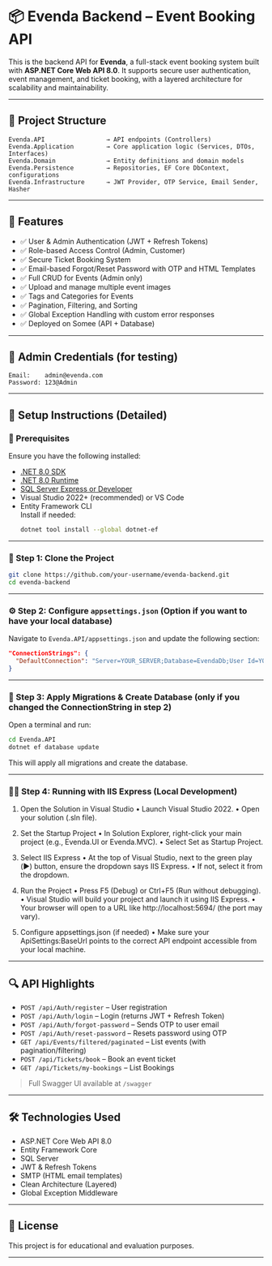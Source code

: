 
# 📦 Evenda Backend – Event Booking API

This is the backend API for **Evenda**, a full-stack event booking system built with **ASP.NET Core Web API 8.0**. It supports secure user authentication, event management, and ticket booking, with a layered architecture for scalability and maintainability.

---

## 🧱 Project Structure

```
Evenda.API                 → API endpoints (Controllers)
Evenda.Application         → Core application logic (Services, DTOs, Interfaces)
Evenda.Domain              → Entity definitions and domain models
Evenda.Persistence         → Repositories, EF Core DbContext, configurations
Evenda.Infrastructure      → JWT Provider, OTP Service, Email Sender, Hasher
```

---

## 🚀 Features

- ✅ User & Admin Authentication (JWT + Refresh Tokens)
- ✅ Role-based Access Control (Admin, Customer)
- ✅ Secure Ticket Booking System
- ✅ Email-based Forgot/Reset Password with OTP and HTML Templates
- ✅ Full CRUD for Events (Admin only)
- ✅ Upload and manage multiple event images
- ✅ Tags and Categories for Events
- ✅ Pagination, Filtering, and Sorting
- ✅ Global Exception Handling with custom error responses
- ✅ Deployed on Somee (API + Database)

---

## 🔐 Admin Credentials (for testing)

```
Email:    admin@evenda.com  
Password: 123@Admin
```

---

## 🔧 Setup Instructions (Detailed)

### 📌 Prerequisites

Ensure you have the following installed:

- [.NET 8.0 SDK](https://dotnet.microsoft.com/en-us/download)
- [.NET 8.0 Runtime](https://dotnet.microsoft.com/en-us/download/dotnet/8.0/runtime)
- [SQL Server Express or Developer](https://www.microsoft.com/en-us/sql-server/sql-server-downloads)
- Visual Studio 2022+ (recommended) or VS Code
- Entity Framework CLI  
  Install if needed:  
  ```bash
  dotnet tool install --global dotnet-ef
  ```

---

### 📂 Step 1: Clone the Project

```bash
git clone https://github.com/your-username/evenda-backend.git
cd evenda-backend
```

---

### ⚙️ Step 2: Configure `appsettings.json` (Option if you want to have your local database)

Navigate to `Evenda.API/appsettings.json` and update the following section:

```json
"ConnectionStrings": {
  "DefaultConnection": "Server=YOUR_SERVER;Database=EvendaDb;User Id=YOUR_USER;Password=YOUR_PASSWORD;TrustServerCertificate=True;"
}
```

---

### 🧱 Step 3: Apply Migrations & Create Database (only if you changed the ConnectionString in step 2)

Open a terminal and run:

```bash
cd Evenda.API
dotnet ef database update
```

This will apply all migrations and create the database.

---
### 🏃‍♂️ Step 4: Running with IIS Express (Local Development)

1. Open the Solution in Visual Studio
•	Launch Visual Studio 2022.
•	Open your solution (.sln file).

2. Set the Startup Project
•	In Solution Explorer, right-click your main project (e.g., Evenda.UI or Evenda.MVC).
•	Select Set as Startup Project.

3. Select IIS Express
•	At the top of Visual Studio, next to the green play (▶️) button, ensure the dropdown says IIS Express.
•	If not, select it from the dropdown.

4. Run the Project
•	Press F5 (Debug) or Ctrl+F5 (Run without debugging).
•	Visual Studio will build your project and launch it using IIS Express.
•	Your browser will open to a URL like http://localhost:5694/ (the port may vary).

5. Configure appsettings.json (if needed)
•	Make sure your ApiSettings:BaseUrl points to the correct API endpoint accessible from your local machine.

---

## 🔍 API Highlights

- `POST /api/Auth/register` – User registration
- `POST /api/Auth/login` – Login (returns JWT + Refresh Token)
- `POST /api/Auth/forgot-password` – Sends OTP to user email
- `POST /api/Auth/reset-password` – Resets password using OTP
- `GET /api/Events/filtered/paginated` – List events (with pagination/filtering)
- `POST /api/Tickets/book` – Book an event ticket
- `GET /api/Tickets/my-bookings` – List Bookings

> Full Swagger UI available at `/swagger`

---

## 🛠 Technologies Used

- ASP.NET Core Web API 8.0
- Entity Framework Core
- SQL Server
- JWT & Refresh Tokens
- SMTP (HTML email templates)
- Clean Architecture (Layered)
- Global Exception Middleware

---

## 📄 License

This project is for educational and evaluation purposes.

---
